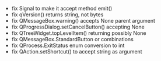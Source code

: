 
* fix Signal to make it accept method emit()
* fix qVersion() returns string, not bytes
* fix QMessageBox.warning() accepts None parent argument
* fix QProgressDialog.setCancelButton() accepting None
* fix QTreeWidget.topLevelItem() returning possibly None
* fix QMessageBox.StandardButton or combinations
* fix QProcess.ExitStatus enum conversion to int
* fix QAction.setShortcut() to accept string as argument
